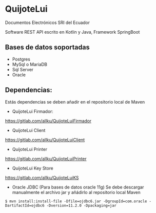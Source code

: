 # QuijoteLui

Documentos Electrónicos SRI del Ecuador

Software REST API escrito en Kotlin y Java, Framework SpringBoot

## Bases de datos soportadas
* Postgres
* MySql o MariaDB
* Sql Server
* Oracle

## Dependencias:
Estás dependencias se deben añadir en el repositorio local de Maven

* QuijoteLui Firmador:

https://gitlab.com/allku/QuijoteLuiFirmador

* QuijoteLui Client

https://gitlab.com/allku/QuijoteLuiClient

* QuijoteLui Printer

https://gitlab.com/allku/QuijoteLuiPrinter

* QuijoteLui Key Store

https://gitlab.com/allku/QuijoteLuiKS

* Oracle JDBC (Para bases de datos oracle 11g)
Se debe descargar manualmente el archivo jar y añádirlo al repositorio local Maven
```
$ mvn install:install-file -Dfile=ojdbc6.jar -DgroupId=com.oracle -DartifactId=ojdbc6 -Dversion=11.2.0 -Dpackaging=jar
```